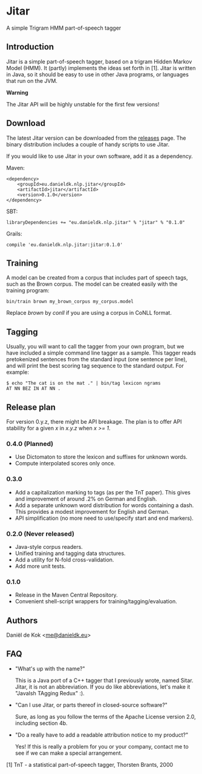 # Jitar
A simple Trigram HMM part-of-speech tagger

## Introduction

Jitar is a simple part-of-speech tagger, based on a trigram Hidden
Markov Model (HMM). It (partly) implements the ideas set forth in
[1]. Jitar is written in Java, so it should be easy to use in other
Java programs, or languages that run on the JVM.

**Warning**

The Jitar API will be highly unstable for the first few versions!

## Download

The latest Jitar version can be downloaded from the
[releases](https://github.com/danieldk/jitar/releases) page. The
binary distribution includes a couple of handy scripts to use
Jitar.

If you would like to use Jitar in your own software, add it as
a dependency.

Maven:

~~~
<dependency>
    <groupId>eu.danieldk.nlp.jitar</groupId>
    <artifactId>jitar</artifactId>
    <version>0.1.0</version>
</dependency>
~~~

SBT:

~~~
libraryDependencies += "eu.danieldk.nlp.jitar" % "jitar" % "0.1.0"
~~~

Grails:

~~~
compile 'eu.danieldk.nlp.jitar:jitar:0.1.0'
~~~

## Training

A model can be created from a corpus that includes part of speech
tags, such as the Brown corpus. The model can be created easily with
the training program:

    bin/train brown my_brown_corpus my_corpus.model

Replace *brown* by *conll* if you are using a corpus in CoNLL format.

## Tagging

Usually, you will want to call the tagger from your own program, but
we have included a simple command line tagger as a sample. This
tagger reads pretokenized sentences from the standard input (one
sentence per line), and will print the best scoring tag sequence to
the standard output. For example:

    $ echo "The cat is on the mat ." | bin/tag lexicon ngrams
    AT NN BEZ IN AT NN .

## Release plan

For version 0.y.z, there might be API breakage. The plan is to offer
API stability for a given *x* in *x.y.z* when *x >= 1*.

### 0.4.0 (Planned)

* Use Dictomaton to store the lexicon and suffixes for unknown words.
* Compute interpolated scores only once.

### 0.3.0

* Add a capitalization marking to tags (as per the TnT paper). This gives
  and improvement of around .2% on German and English.
* Add a separate unknown word distribution for words containing a dash.
  This provides a modest improvement for English and German.
* API simplification (no more need to use/specify start and end markers).

### 0.2.0 (Never released)

* Java-style corpus readers.
* Unified training and tagging data structures.
* Add a utility for N-fold cross-validation.
* Add more unit tests.

### 0.1.0

* Release in the Maven Central Repository.
* Convenient shell-script wrappers for training/tagging/evaluation.

## Authors

Daniël de Kok &lt;<me@danieldk.eu>&gt;

## FAQ

- "What's up with the name?"

  This is a Java port of a C++ tagger that I previously wrote,
  named Sitar. Jitar, it is not an abbreviation. If you do like 
  abbreviations, let's make it "JavaIsh TAgging Redux" :).

- "Can I use Jitar, or parts thereof in closed-source software?"

  Sure, as long as you follow the terms of the Apache License version
  2.0, including section 4b.

- "Do a really have to add a readable attribution notice to my product?"

  Yes! If this is really a problem for you or your company, contact me
  to see if we can make a special arrangement.

[1] TnT - a statistical part-of-speech tagger, Thorsten Brants, 2000
